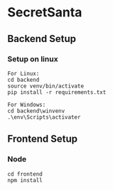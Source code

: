 # SecretSanta


## Backend Setup
### Setup on linux
```
For Linux:
cd backend
source venv/bin/activate
pip install -r requirements.txt

For Windows:
cd backend\winvenv
.\env\Scripts\activater
```

## Frontend Setup
### Node
```
cd frontend
npm install
```